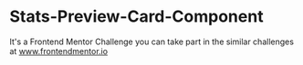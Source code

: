 # Stats-Preview-Card-Component
It's a Frontend Mentor Challenge
you can take part in the similar challenges at www.frontendmentor.io
